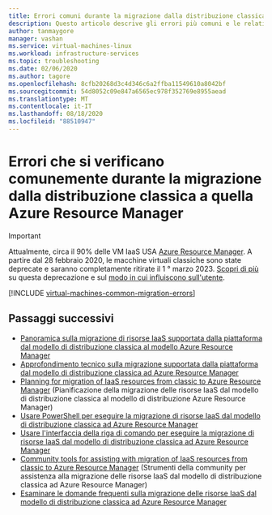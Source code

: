 ```yaml
---
title: Errori comuni durante la migrazione dalla distribuzione classica ad Azure Resource Manager
description: Questo articolo descrive gli errori più comuni e le relative soluzioni per agevolare la migrazione delle risorse IaaS dalla gestione del servizio Azure allo stack di Azure Resource Manager.
author: tanmaygore
manager: vashan
ms.service: virtual-machines-linux
ms.workload: infrastructure-services
ms.topic: troubleshooting
ms.date: 02/06/2020
ms.author: tagore
ms.openlocfilehash: 8cfb20268d3c4d346c6a2ffba11549610a8042bf
ms.sourcegitcommit: 54d8052c09e847a6565ec978f352769e8955aead
ms.translationtype: MT
ms.contentlocale: it-IT
ms.lasthandoff: 08/18/2020
ms.locfileid: "88510947"
---
```

# <a name="errors-that-commonly-occur-during-classic-to-azure-resource-manager-migration"></a>Errori che si verificano comunemente durante la migrazione dalla distribuzione classica a quella Azure Resource Manager

> [!IMPORTANT]
> Attualmente, circa il 90% delle VM IaaS USA [Azure Resource Manager](https://azure.microsoft.com/features/resource-manager/). A partire dal 28 febbraio 2020, le macchine virtuali classiche sono state deprecate e saranno completamente ritirate il 1 ° marzo 2023. [Scopri di più]( https://aka.ms/classicvmretirement) su questa deprecazione e sul [modo in cui influiscono sull'utente](../classic-vm-deprecation.md#how-does-this-affect-me).

[!INCLUDE [virtual-machines-common-migration-errors](../../../includes/virtual-machines-common-classic-resource-manager-migration-common-errors.md)]

## <a name="next-steps"></a>Passaggi successivi

* [Panoramica sulla migrazione di risorse IaaS supportata dalla piattaforma dal modello di distribuzione classica al modello Azure Resource Manager](migration-classic-resource-manager-overview.md?toc=%2fazure%2fvirtual-machines%2flinux%2ftoc.json)
* [Approfondimento tecnico sulla migrazione supportata dalla piattaforma dal modello di distribuzione classica ad Azure Resource Manager](../migration-classic-resource-manager-deep-dive.md?toc=%2fazure%2fvirtual-machines%2flinux%2ftoc.json)
* [Planning for migration of IaaS resources from classic to Azure Resource Manager](migration-classic-resource-manager-plan.md?toc=%2fazure%2fvirtual-machines%2flinux%2ftoc.json) (Pianificazione della migrazione delle risorse IaaS dal modello di distribuzione classica al modello di distribuzione Azure Resource Manager)
* [Usare PowerShell per eseguire la migrazione di risorse IaaS dal modello di distribuzione classica ad Azure Resource Manager](../windows/migration-classic-resource-manager-ps.md?toc=%2fazure%2fvirtual-machines%2fwindows%2ftoc.json)
* [Usare l'interfaccia della riga di comando per eseguire la migrazione di risorse IaaS dal modello di distribuzione classica ad Azure Resource Manager](migration-classic-resource-manager-cli.md?toc=%2fazure%2fvirtual-machines%2flinux%2ftoc.json)
* [Community tools for assisting with migration of IaaS resources from classic to Azure Resource Manager](../windows/migration-classic-resource-manager-community-tools.md?toc=%2fazure%2fvirtual-machines%2fwindows%2ftoc.json) (Strumenti della community per assistenza alla migrazione delle risorse IaaS dal modello di distribuzione classica ad Azure Resource Manager)
* [Esaminare le domande frequenti sulla migrazione delle risorse IaaS dal modello di distribuzione classica ad Azure Resource Manager](../migration-classic-resource-manager-faq.md?toc=%2fazure%2fvirtual-machines%2flinux%2ftoc.json)
